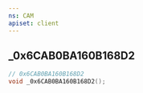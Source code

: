 ```yaml
---
ns: CAM
apiset: client
---
```

## _0x6CAB0BA160B168D2

```c
// 0x6CAB0BA160B168D2
void _0x6CAB0BA160B168D2();
```





